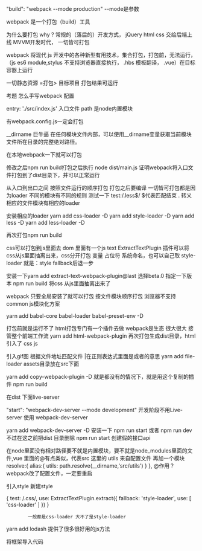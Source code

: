 
"build": "webpack --mode production"     --mode是参数  

webpack 是一个打包（build）工具

为什么要打包 why ?
    常规的（落后的）开发方式， jQuery html css 交给后端上线
    MVVM开发时代， 一切皆可打包

webpack 将现代 js 开发中的各种新型有用技术，集合打包，打包前，无法运行，（js es6 module,stylus 不支持浏览器直接执行， .hbs 模板翻译， .vue）在目标容器上运行

一切静态资源 =打包> 目标项目 打包结果可运行

考题
怎么手写webpack 配置 

entry: './src/index.js' 入口文件 
path 是node内置模块

有webpack.config.js一定会打包

__dirname  巨牛逼  在任何模块文件内部，可以使用__dirname变量获取当前模块文件所在目录的完整绝对路径。

在本地webpack一下就可以打包

修改之后npm run build打包之后执行 node dist/main.js 证明webpack将入口文件打包到了dist目录下，并可以正常运行

从入口到出口之间 按照文件运行的顺序打包
打包之后要编译
一切皆可打包都是因为loader
不同的模块有不同的规则
测试一下 test:/\.less$/   $代表匹配结束 \. 转义
相应的文件模块有相应的loader

安装相应的loader
yarn add css-loader -D
yarn add style-loader -D
yarn add less -D
yarn add less-loader -D

再次打包npm run build

css可以打包到js里面去  dom 里面有一个js text
ExtractTextPlugin 插件可以将css从js里面抽离出来，css分开打包
变量 占位符 系统命名，也可以自己取
  style-loader  就是：style  fallback后退一步 

  安装一下yarn add extract-text-webpack-plugin@last 选择beta.0   指定一下版本
  npm run build 
  将css 从js里面抽离出来了

  webpack 只要全局安装了就可以打包
  按文件模块顺序打包
 浏览器不支持common js模块化方案 

 yarn add babel-core babel-loader babel-preset-env -D


 打包前就是运行不了
 html打包专门有一个插件去做
 webpack是生态  很大很大 接管整个前端工作流
 yarn add html-webpack-plugin
 再次打包生成dist目录，html 引入了 css js

 引入gif图
根据文件地址匹配文件 |在正则表达式里面是或者的意思
 yarn add file-loader
 assets目录放在src下面
 
 yarn add copy-webpack-plugin -D  就是都没有的情况下，就是用这个复制的插件
 npm run build

 在dist 下面live-server
 
 "start": "webpack-dev-server --mode development" 开发阶段不用Live-server 使用 webpack-dev-server

 yarn add webpack-dev-server -D 安装一下
 npm run start 或者 npm run dev 
 不过在这之前把dist 目录删除 
 npm run start 创建假的接口api 

 在node里面没有相对路径要不就是内置模块，要不就是node_modules里面的文件,vue 里面的@有点类似，代表src
 这里的 utils 来自配置文件
 再加一个模块
 resolve:{
        alias:{
            utils: path.resolve(__dirname,'src/utils')
        }
    },
 @作用？
 webpack改了配置文件，一定要重启

 引入style 
 新建style

 {
                test: /\.css/,
                use: ExtractTextPlugin.extract({
                    fallback: 'style-loader',
                    use: [
                        'css-loader'
                    ]
                })
            }

            一般都是css-loader 大不了是style-loader

yarn add lodash  提供了很多很好用的js方法

将框架导入代码